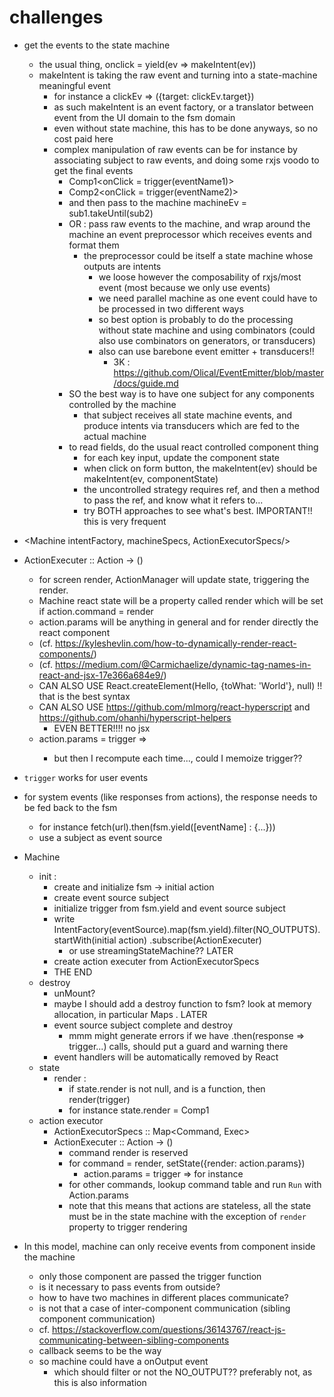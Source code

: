 # challenges
- get the events to the state machine
  - the usual thing, onclick = yield(ev => makeIntent(ev))
  - makeIntent is taking the raw event and turning into a state-machine meaningful event
    - for instance a clickEv => ({target: clickEv.target})
    - as such makeIntent is an event factory, or a translator between event from the UI domain to
     the fsm domain
    - even without state machine, this has to be done anyways, so no cost paid here
    - complex manipulation of raw events can be for instance by associating subject to raw 
    events, and doing some rxjs voodo to get the final events
      - Comp1<onClick = trigger(eventName1)>
      - Comp2<onClick = trigger(eventName2)>
      - and then pass to the machine machineEv = sub1.takeUntil(sub2)
      - OR : pass raw events to the machine, and wrap around the machine an event preprocessor 
      which receives events and format them
        - the preprocessor could be itself a state machine whose outputs are intents
          - we loose however the composability of rxjs/most event (most because we only use events)
          - we need parallel machine as one event could have to be processed in two different ways
          - so best option is probably to do the processing without state machine and using 
          combinators (could also use combinators on generators, or transducers)
          - also can use barebone event emitter + transducers!! 
            - 3K : https://github.com/Olical/EventEmitter/blob/master/docs/guide.md
       - SO the best way is to have one subject for any components controlled by the machine
         - that subject receives all state machine events, and produce intents via transducers 
         which are fed to the actual machine
      - to read fields, do the usual react controlled component thing
        - for each key input, update the component state
        - when click on form button, the makeIntent(ev) should be makeIntent(ev, componentState)
        - the uncontrolled strategy requires ref, and then a method to pass the ref, and know 
        what it refers to...
        - try BOTH approaches to see what's best. IMPORTANT!! this is very frequent
- <Machine intentFactory, machineSpecs, ActionExecutorSpecs/>
- ActionExecuter :: Action -> ()
  - for screen render, ActionManager will update <Machine> state, triggering the render.
  - Machine react state will be a property called render which will be set if action.command = render
  - action.params will be anything in general and for render directly the react component
  - (cf. https://kyleshevlin.com/how-to-dynamically-render-react-components/)
  - (cf. https://medium.com/@Carmichaelize/dynamic-tag-names-in-react-and-jsx-17e366a684e9/)
  - CAN ALSO USE React.createElement(Hello, {toWhat: 'World'}, null) !! that is the best syntax
  - CAN ALSO USE https://github.com/mlmorg/react-hyperscript and https://github.com/ohanhi/hyperscript-helpers
    - EVEN BETTER!!!! no jsx
  - action.params = trigger => <Component onClick = trigger(eventName)>
    - but then I recompute each time..., could I memoize trigger??
- `trigger` works for user events
- for system events (like responses from actions), the response needs to be fed back to the fsm
  - for instance fetch(url).then(fsm.yield([eventName] : {...}))
  - use a subject as event source
- Machine
  - init : 
    - create and initialize fsm -> initial action
    - create event source subject
    - initialize trigger from fsm.yield and event source subject
    - write IntentFactory(eventSource).map(fsm.yield).filter(NO_OUTPUTS).startWith(initial action)
    .subscribe(ActionExecuter)
      - or use streamingStateMachine?? LATER
    - create action executer from ActionExecutorSpecs 
    - THE END
  - destroy
    - unMount?
    - maybe I should add a destroy function to fsm? look at memory allocation, in particular Maps
    .  LATER
    - event source subject complete and destroy
      - mmm might generate errors if we have .then(response => trigger...) calls, should put a 
      guard and warning there
    - event handlers will be automatically removed by React
  - state
    - render :
      - if state.render is not null, and is a function, then render(trigger)
      - for instance state.render = Comp1
  - action executor
    - ActionExecutorSpecs :: Map<Command, Exec>
    - ActionExecuter :: Action -> ()
      - command render is reserved
      - for command = render, setState({render: action.params})
        - action.params =  trigger => <Comp1 Click=trigger(eventName)> for instance
      - for other commands, lookup command table and run `Run` with Action.params
      - note that this means that actions are stateless, all the state must be in the state 
      machine with the exception of `render` property to trigger rendering

- In this model, machine can only receive events from component inside the machine
  - only those component are passed the trigger function
  - is it necessary to pass events from outside?
  - how to have two machines in different places communicate?
  - is not that a case of inter-component communication (sibling component communication)
  - cf. https://stackoverflow.com/questions/36143767/react-js-communicating-between-sibling-components
  - callback seems to be the way
  - so machine could have a onOutput event
    - which should filter or not the NO_OUTPUT?? preferably not, as this is also information
